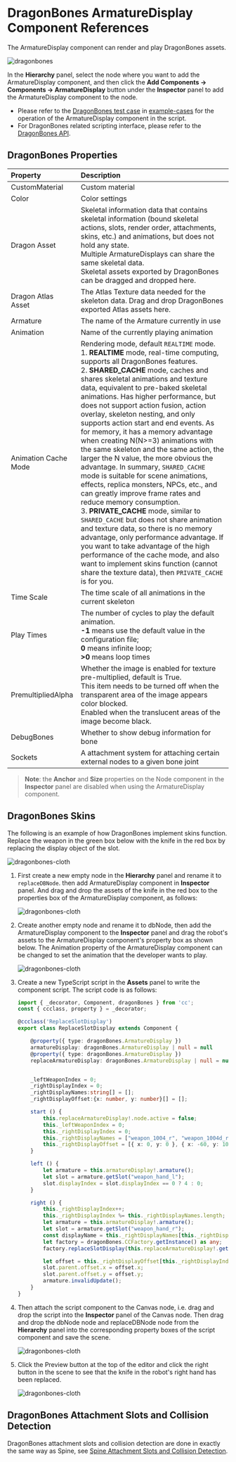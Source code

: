 # DragonBones ArmatureDisplay Component References

The ArmatureDisplay component can render and play DragonBones assets.

![dragonbones](./dragonbones/properties.png)

In the **Hierarchy** panel, select the node where you want to add the ArmatureDisplay component, and then click the **Add Components -> Components -> ArmatureDisplay** button under the **Inspector** panel to add the ArmatureDisplay component to the node.

- Please refer to the [DragonBones test case](https://github.com/cocos-creator/test-cases-3d/tree/v3.0/assets/cases/dragonbones) in [example-cases](https://github.com/cocos-creator/example-cases) for the operation of the ArmatureDisplay component in the script.
- For DragonBones related scripting interface, please refer to the [DragonBones API](__APIDOC__/zh/modules/dragonBones.html).

## DragonBones Properties

| Property | Description
| :-------- | :---------- |
| CustomMaterial        | Custom material
| Color                 | Color settings
| Dragon Asset          | Skeletal information data that contains skeletal information (bound skeletal actions, slots, render order, attachments, skins, etc.) and animations, but does not hold any state. <br>Multiple ArmatureDisplays can share the same skeletal data. <br/>Skeletal assets exported by DragonBones can be dragged and dropped here.
| Dragon Atlas Asset    | The Atlas Texture data needed for the skeleton data. Drag and drop DragonBones exported Atlas assets here.
| Armature              | The name of the Armature currently in use
| Animation             | Name of the currently playing animation
| Animation Cache Mode  | Rendering mode, default `REALTIME` mode. <br>1. **REALTIME** mode, real-time computing, supports all DragonBones features. <br>2. **SHARED_CACHE** mode, caches and shares skeletal animations and texture data, equivalent to pre-baked skeletal animations. Has higher performance, but does not support action fusion, action overlay, skeleton nesting, and only supports action start and end events. As for memory, it has a memory advantage when creating N(N>=3) animations with the same skeleton and the same action, the larger the N value, the more obvious the advantage. In summary, `SHARED_CACHE` mode is suitable for scene animations, effects, replica monsters, NPCs, etc., and can greatly improve frame rates and reduce memory consumption. <br>3. **PRIVATE_CACHE** mode, similar to `SHARED_CACHE` but does not share animation and texture data, so there is no memory advantage, only performance advantage. If you want to take advantage of the high performance of the cache mode, and also want to implement skins function (cannot share the texture data), then `PRIVATE_CACHE` is for you.
| Time Scale            | The time scale of all animations in the current skeleton
| Play Times            | The number of cycles to play the default animation. <br>**-1** means use the default value in the configuration file;<br>**0** means infinite loop;<br>**>0** means loop times
| PremultipliedAlpha    | Whether the image is enabled for texture pre-multiplied, default is True.<br>This item needs to be turned off when the transparent area of the image appears color blocked. <br>Enabled when the translucent areas of the image become black.
| DebugBones            | Whether to show debug information for bone
| Sockets               | A attachment system for attaching certain external nodes to a given bone joint

> **Note**: the **Anchor** and **Size** properties on the Node component in the **Inspector** panel are disabled when using the ArmatureDisplay component.

## DragonBones Skins

The following is an example of how DragonBones implement skins function. Replace the weapon in the green box below with the knife in the red box by replacing the display object of the slot.

![dragonbones-cloth](./dragonbones/cloth.png)

1. First create a new empty node in the **Hierarchy** panel and rename it to `replaceDBNode`. then add ArmatureDisplay component in **Inspector** panel. And drag and drop the assets of the knife in the red box to the properties box of the ArmatureDisplay component, as follows:

    ![dragonbones-cloth](./dragonbones/cloth2.png)

2. Create another empty node and rename it to dbNode, then add the ArmatureDisplay component to the **Inspector** panel and drag the robot's assets to the ArmatureDisplay component's property box as shown below. The Animation property of the ArmatureDisplay component can be changed to set the animation that the developer wants to play.

    ![dragonbones-cloth](./dragonbones/cloth3.png) 

3. Create a new TypeScript script in the **Assets** panel to write the component script. The script code is as follows:

    ```ts
    import { _decorator, Component, dragonBones } from 'cc';
    const { ccclass, property } = _decorator;

    @ccclass('ReplaceSlotDisplay')
    export class ReplaceSlotDisplay extends Component {

        @property({ type: dragonBones.ArmatureDisplay })
        armatureDisplay: dragonBones.ArmatureDisplay | null = null
        @property({ type: dragonBones.ArmatureDisplay })
        replaceArmatureDisplay: dragonBones.ArmatureDisplay | null = null;


        _leftWeaponIndex = 0;
        _rightDisplayIndex = 0;
        _rightDisplayNames:string[] = [];
        _rightDisplayOffset:{x: number, y: number}[] = [];

        start () {
            this.replaceArmatureDisplay!.node.active = false;
            this._leftWeaponIndex = 0;
            this._rightDisplayIndex = 0;
            this._rightDisplayNames = ["weapon_1004_r", "weapon_1004d_r"];
            this._rightDisplayOffset = [{ x: 0, y: 0 }, { x: -60, y: 100 }];
        }

        left () {
            let armature = this.armatureDisplay!.armature();
            let slot = armature.getSlot("weapon_hand_l");
            slot.displayIndex = slot.displayIndex == 0 ? 4 : 0;
        }

        right () {
            this._rightDisplayIndex++;
            this._rightDisplayIndex %= this._rightDisplayNames.length;
            let armature = this.armatureDisplay!.armature();
            let slot = armature.getSlot("weapon_hand_r");
            const displayName = this._rightDisplayNames[this._rightDisplayIndex];
            let factory = dragonBones.CCFactory.getInstance() as any;
            factory.replaceSlotDisplay(this.replaceArmatureDisplay!.getArmatureKey(), "weapon", "weapon_r", displayName, slot);

            let offset = this._rightDisplayOffset[this._rightDisplayIndex];
            slot.parent.offset.x = offset.x;
            slot.parent.offset.y = offset.y;
            armature.invalidUpdate();
        }
    }
    ```

4. Then attach the script component to the Canvas node, i.e. drag and drop the script into the **Inspector** panel of the Canvas node. Then drag and drop the dbNode node and replaceDBNode node from the **Hierarchy** panel into the corresponding property boxes of the script component and save the scene.

    ![dragonbones-cloth](./dragonbones/dragonbone_tscomponent.png)

5. Click the Preview button at the top of the editor and click the right button in the scene to see that the knife in the robot's right hand has been replaced.

    ![dragonbones-cloth](./dragonbones/cloth4.png)

## DragonBones Attachment Slots and Collision Detection

DragonBones attachment slots and collision detection are done in exactly the same way as Spine, see [Spine Attachment Slots and Collision Detection](./spine.md).

